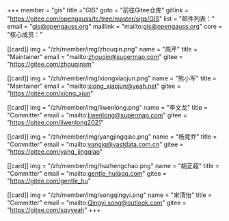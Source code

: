 +++
member = "gis"
title ="GIS"
goto = "前往Gitee仓库"
gitlink = "https://gitee.com/opengauss/tc/tree/master/sigs/GIS"
list = "邮件列表："
email = "gis@opengauss.org"
maillink = "mailto:gis@opengauss.org"
core = "核心成员："


[[card]]
img = "/zh/member/img/zhouqin.png"
name = "周芹"
title = "Maintainer"
email = "mailto:zhouqin@supermap.com"
gitee = "https://gitee.com/zhouqinsm"

[[card]]
img = "/zh/member/img/xiongxiaojun.png"
name = "熊小军"
title = "Maintainer"
email = "mailto:xiong_xiaojun@yeah.net"
gitee = "https://gitee.com/xiong_xjun"

[[card]]
img = "/zh/member/img/liwenlong.png"
name = "李文龙"
title = "Committer"
email = "mailto:liwenlong@supermap.com"
gitee = "https://gitee.com/liwenlong2021"

[[card]]
img = "/zh/member/img/yangjingqiao.png"
name = "杨竞乔"
title = "Committer"
email = "mailto:yangjq@vastdata.com.cn"
gitee = "https://gitee.com/yang_jingqiao"

[[card]]
img = "/zh/member/img/huzhengchao.png"
name = "胡正超"
title = "Committer"
email = "mailto:gentle_hu@qq.com"
gitee = "https://gitee.com/gentle_hu"

[[card]]
img = "/zh/member/img/songqingyi.png"
name = "宋清怡"
title = "Committer"
email = "mailto:Qingyi.song@outlook.com"
gitee = "https://gitee.com/sqyyeah"
+++